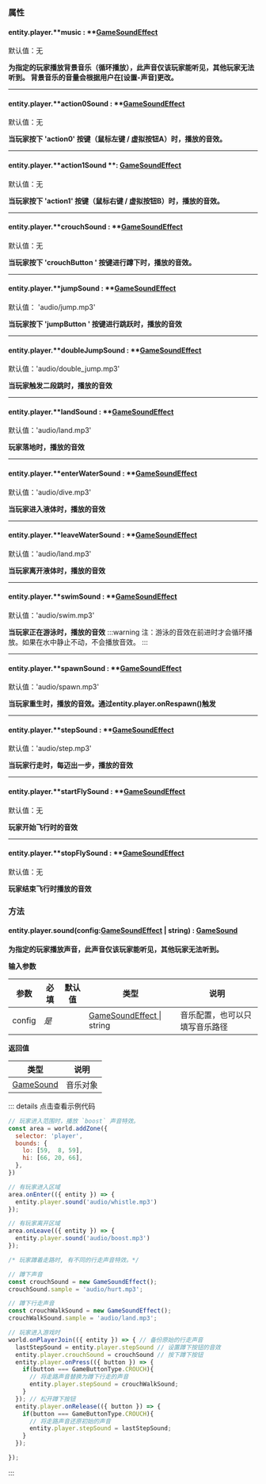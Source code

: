 
### 属性

#### entity.player.**music : **[GameSoundEffect](https://www.yuque.com/box3lab/api/gm9rzlrl95wryhs8#Oby5f)
默认值：无

**为指定的玩家播放背景音乐（循环播放），此声音仅该玩家能听见，其他玩家无法听到。 背景音乐的音量会根据用户在[设置-声音]更改。**

---


#### entity.player.**action0Sound : **[GameSoundEffect](https://www.yuque.com/box3lab/api/gm9rzlrl95wryhs8#Oby5f)
默认值：无

**当玩家按下 'action0' 按键（鼠标左键 / 虚拟按钮A）时，播放的音效。**

---


#### entity.player.**action1Sound **: [GameSoundEffect](https://www.yuque.com/box3lab/api/gm9rzlrl95wryhs8#Oby5f)
默认值：无

**当玩家按下 'action1' 按键（鼠标右键 / 虚拟按钮B）时，播放的音效。**

---


#### entity.player.**crouchSound : **[GameSoundEffect](https://www.yuque.com/box3lab/api/gm9rzlrl95wryhs8#Oby5f)
默认值：无

**当玩家按下 'crouchButton ' 按键进行蹲下时，播放的音效。**

---


#### entity.player.**jumpSound : **[GameSoundEffect](https://www.yuque.com/box3lab/api/gm9rzlrl95wryhs8#Oby5f)
默认值： 'audio/jump.mp3'

**当玩家按下 'jumpButton ' 按键进行跳跃时，播放的音效**

---


#### entity.player.**doubleJumpSound : **[GameSoundEffect](https://www.yuque.com/box3lab/api/gm9rzlrl95wryhs8#Oby5f)
默认值：'audio/double_jump.mp3'

**当玩家触发二段跳时，播放的音效**

---


#### entity.player.**landSound : **[GameSoundEffect](https://www.yuque.com/box3lab/api/gm9rzlrl95wryhs8#Oby5f)
默认值：'audio/land.mp3'

**玩家落地时，播放的音效**

---


#### entity.player.**enterWaterSound : **[GameSoundEffect](https://www.yuque.com/box3lab/api/gm9rzlrl95wryhs8#Oby5f)
默认值：'audio/dive.mp3'

**当玩家进入液体时，播放的音效**

---


#### entity.player.**leaveWaterSound : **[GameSoundEffect](https://www.yuque.com/box3lab/api/gm9rzlrl95wryhs8#Oby5f)
默认值：'audio/land.mp3'

**当玩家离开液体时，播放的音效**

---


#### entity.player.**swimSound : **[GameSoundEffect](https://www.yuque.com/box3lab/api/gm9rzlrl95wryhs8#Oby5f)
默认值：'audio/swim.mp3'

**当玩家正在游泳时，播放的音效**
:::warning
注：游泳的音效在前进时才会循环播放。如果在水中静止不动，不会播放音效。
:::

---


#### entity.player.**spawnSound : **[GameSoundEffect](https://www.yuque.com/box3lab/api/gm9rzlrl95wryhs8#Oby5f)
默认值：'audio/spawn.mp3'

**当玩家重生时，播放的音效。通过entity.player.onRespawn()触发**

---


#### entity.player.**stepSound : **[GameSoundEffect](https://www.yuque.com/box3lab/api/gm9rzlrl95wryhs8#Oby5f)
默认值：'audio/step.mp3'

**当玩家行走时，每迈出一步，播放的音效**

---


#### entity.player.**startFlySound : **[GameSoundEffect](https://www.yuque.com/box3lab/api/gm9rzlrl95wryhs8#Oby5f)
默认值：无

**玩家开始飞行时的音效**

---


#### entity.player.**stopFlySound : **[GameSoundEffect](https://www.yuque.com/box3lab/api/gm9rzlrl95wryhs8#Oby5f)
默认值：无

**玩家结束飞行时播放的音效**


### 方法

#### **entity.player.sound**(config:[GameSoundEffect](https://www.yuque.com/box3lab/api/gm9rzlrl95wryhs8#Oby5f) | string) : [GameSound](https://www.yuque.com/box3lab/api/baptwu286416qyd6)
**为指定的玩家播放声音，此声音仅该玩家能听见，其他玩家无法听到。**

**输入参数**

| **参数** | **必填** | **默认值** | **类型** | **说明** |
| --- | --- | --- | --- | --- |
| config | _是_ | | [GameSoundEffect ](https://www.yuque.com/box3lab/api/gm9rzlrl95wryhs8#Oby5f)&#124; string | 音乐配置，也可以只填写音乐路径 |

**返回值**

| **类型** | **说明** |
| --- | --- |
| [GameSound](https://www.yuque.com/box3lab/api/baptwu286416qyd6) | 音乐对象 |

::: details 点击查看示例代码
```javascript
// 玩家进入范围时，播放 `boost` 声音特效。
const area = world.addZone({
  selector: 'player',
  bounds: {
    lo: [59,  8, 59],
    hi: [66, 20, 66],
  },
})

// 有玩家进入区域
area.onEnter(({ entity }) => {
  entity.player.sound('audio/whistle.mp3')
});

// 有玩家离开区域
area.onLeave(({ entity }) => {
  entity.player.sound('audio/boost.mp3')
});
```
```javascript
/* 玩家蹲着走路时, 有不同的行走声音特效。*/

// 蹲下声音
const crouchSound = new GameSoundEffect();
crouchSound.sample = 'audio/hurt.mp3';

// 蹲下行走声音
const crouchWalkSound = new GameSoundEffect();
crouchWalkSound.sample = 'audio/land.mp3';

// 玩家进入游戏时
world.onPlayerJoin(({ entity }) => { // 备份原始的行走声音
  lastStepSound = entity.player.stepSound // 设置蹲下按钮的音效
  entity.player.crouchSound = crouchSound // 按下蹲下按钮
  entity.player.onPress(({ button }) => {
    if(button === GameButtonType.CROUCH){
      // 将走路声音替换为蹲下行走的声音
      entity.player.stepSound = crouchWalkSound;
    }
  }); // 松开蹲下按钮
  entity.player.onRelease(({ button }) => {
    if(button === GameButtonType.CROUCH){
      // 将走路声音还原初始的声音
      entity.player.stepSound = lastStepSound;
    }
  });

});
```
:::

